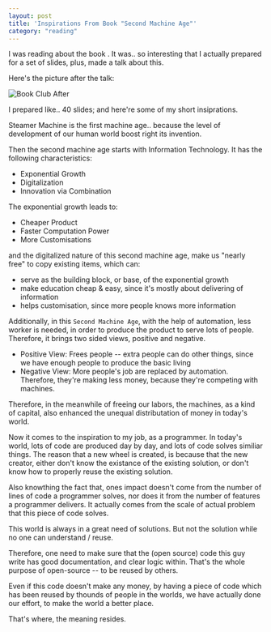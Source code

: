 ```yaml
---
layout: post
title: 'Inspirations From Book "Second Machine Age"'
category: "reading"
---
```


I was reading about the book <Second Machine Age>. It was.. so interesting that
I actually prepared for a set of slides, plus, made a talk about this.

Here's the picture after the talk:

![Book Club After](
https://dl.dropboxusercontent.com/u/9778027/LifeRecord/2016-07-30-book-club.jpg)

I prepared like.. 40 slides; and here're some of my short insiprations.

Steamer Machine is the first machine age.. because the level of development of
our human world boost right its invention.

Then the second machine age starts with Information Technology. It has the
following characteristics:

- Exponential Growth
- Digitalization
- Innovation via Combination

The exponential growth leads to:

- Cheaper Product
- Faster Computation Power
- More Customisations

and the digitalized nature of this second machine age, make us "nearly free" to
copy existing items, which can:

- serve as the building block, or base, of the exponential growth
- make education cheap & easy, since it's mostly about delivering of information
- helps customisation, since more people knows more information


Additionally, in this `Second Machine Age`, with the help of automation, less 
worker is needed, in order to produce the product to serve lots of people.
Therefore, it brings two sided views, positive and negative.

- Positive View: Frees people -- extra people can do other things, since we have
  enough people to produce the basic living
- Negative View: More people's job are replaced by automation. Therefore,
  they're making less money, because they're competing with machines.

Therefore, in the meanwhile of freeing our labors, the machines, as a kind of
capital, also enhanced the unequal distributation of money in today's world.



Now it comes to the inspiration to my job, as a programmer. In today's world,
lots of code are produced day by day, and lots of code solves similiar things.
The reason that a new wheel is created, is because that the new creator, either
don't know the existance of the existing solution, or don't know how to properly
reuse the existing solution.

Also knowthing the fact that, ones impact doesn't come from the number of lines
of code a programmer solves, nor does it from the number of features a
programmer delivers. It actually comes from the scale of actual problem that
this piece of code solves.

This world is always in a great need of solutions. But not the solution while no
one can understand / reuse.


Therefore, one need to make sure that the (open source) code this guy write has
good documentation, and clear logic within. That's the whole purpose of
open-source -- to be reused by others.

Even if this code doesn't make any money, by having a piece of code which has
been reused by thounds of people in the worlds, we have actually done our
effort, to make the world a better place.


That's where, the meaning resides.
